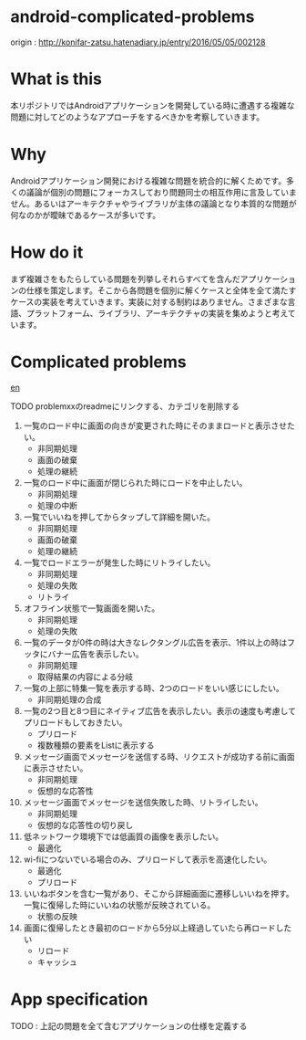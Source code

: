 # android-complicated-problems

origin : http://konifar-zatsu.hatenadiary.jp/entry/2016/05/05/002128

# What is this

本リポジトリではAndroidアプリケーションを開発している時に遭遇する複雑な問題に対してどのようなアプローチをするべきかを考察していきます。

# Why

Androidアプリケーション開発における複雑な問題を統合的に解くためです。多くの議論が個別の問題にフォーカスしており問題同士の相互作用に言及していません。あるいはアーキテクチャやライブラリが主体の議論となり本質的な問題が何なのかが曖昧であるケースが多いです。

# How do it

まず複雑さをもたらしている問題を列挙しそれらすべてを含んだアプリケーションの仕様を策定します。そこから各問題を個別に解くケースと全体を全て満たすケースの実装を考えていきます。実装に対する制約はありません。さまざまな言語、プラットフォーム、ライブラリ、アーキテクチャの実装を集めようと考えています。

# Complicated problems

[en](README.md)

TODO problemxxのreadmeにリンクする、カテゴリを削除する

1. 一覧のロード中に画面の向きが変更された時にそのままロードと表示させたい。
   - 非同期処理
   - 画面の破棄
   - 処理の継続
1. 一覧のロード中に画面が閉じられた時にロードを中止したい。
   - 非同期処理
   - 処理の中断
1. 一覧でいいねを押してからタップして詳細を開いた。
   - 非同期処理
   - 画面の破棄
   - 処理の継続
1. 一覧でロードエラーが発生した時にリトライしたい。
   - 非同期処理
   - 処理の失敗
   - リトライ
1. オフライン状態で一覧画面を開いた。
   - 非同期処理
   - 処理の失敗
1. 一覧のデータが0件の時は大きなレクタングル広告を表示、1件以上の時はフッタにバナー広告を表示したい。
   - 非同期処理
   - 取得結果の内容による分岐
1. 一覧の上部に特集一覧を表示する時、2つのロードをいい感じにしたい。
   - 非同期処理の合成
1. 一覧の2つ目と8つ目にネイティブ広告を表示したい。表示の速度も考慮してプリロードもしておきたい。
   - プリロード
   - 複数種類の要素をListに表示する
1. メッセージ画面でメッセージを送信する時、リクエストが成功する前に画面に表示させたい。
   - 非同期処理
   - 仮想的な応答性
1. メッセージ画面でメッセージを送信失敗した時、リトライしたい。
   - 非同期処理
   - 仮想的な応答性の切り戻し
1. 低ネットワーク環境下では低画質の画像を表示したい。
   - 最適化 
1. wi-fiにつないでいる場合のみ、プリロードして表示を高速化したい。
   - 最適化
   - プリロード
1. いいねボタンを含む一覧があり、そこから詳細画面に遷移しいいねを押す。一覧に復帰した時にいいねの状態が反映されている。
   - 状態の反映
1. 画面に復帰したとき最初のロードから5分以上経過していたら再ロードしたい
   - リロード
   - キャッシュ

# App specification

TODO : 上記の問題を全て含むアプリケーションの仕様を定義する
